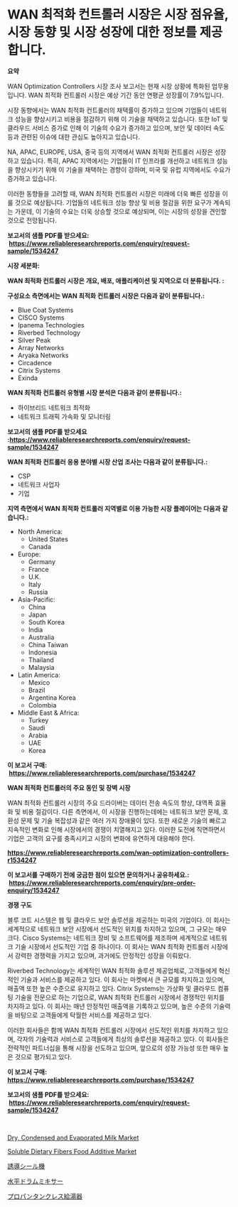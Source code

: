 <p><h1>WAN 최적화 컨트롤러 시장은 시장 점유율, 시장 동향 및 시장 성장에 대한 정보를 제공합니다.</h1></p><p><strong>요약</strong></p>
<p><p>WAN Optimization Controllers 시장 조사 보고서는 현재 시장 상황에 특화된 업무용입니다. WAN 최적화 컨트롤러 시장은 예상 기간 동안 연평균 성장률이 7.9%입니다. </p><p>시장 동향에서는 WAN 최적화 컨트롤러의 채택률이 증가하고 있으며 기업들이 네트워크 성능을 향상시키고 비용을 절감하기 위해 이 기술을 채택하고 있습니다. 또한 IoT 및 클라우드 서비스 증가로 인해 이 기술의 수요가 증가하고 있으며, 보안 및 데이터 속도 등과 관련된 이슈에 대한 관심도 높아지고 있습니다.</p><p>NA, APAC, EUROPE, USA, 중국 등의 지역에서 WAN 최적화 컨트롤러 시장은 성장하고 있습니다. 특히, APAC 지역에서는 기업들이 IT 인프라를 개선하고 네트워크 성능을 향상시키기 위해 이 기술을 채택하는 경향이 강하며, 미국 및 유럽 지역에서도 수요가 증가하고 있습니다.</p><p>이러한 동향들을 고려할 때, WAN 최적화 컨트롤러 시장은 미래에 더욱 빠른 성장을 이룰 것으로 예상됩니다. 기업들의 네트워크 성능 향상 및 비용 절감을 위한 요구가 계속되는 가운데, 이 기술의 수요는 더욱 상승할 것으로 예상되며, 이는 시장의 성장을 견인할 것으로 전망됩니다.</p></p>
<p><strong>보고서의 샘플 PDF를 받으세요: &nbsp;<a href="https://www.reliableresearchreports.com/enquiry/request-sample/1534247">https://www.reliableresearchreports.com/enquiry/request-sample/1534247</a></strong></p>
<p><strong>시장 세분화:</strong></p>
<p><strong> WAN 최적화 컨트롤러 시장은 개요, 배포, 애플리케이션 및 지역으로 더 분류됩니다. :</strong></p>
<p><strong>구성요소 측면에서는 WAN 최적화 컨트롤러 시장은 다음과 같이 분류됩니다.:</strong></p>
<p><ul><li>Blue Coat Systems</li><li>CISCO Systems</li><li>Ipanema Technologies</li><li>Riverbed Technology</li><li>Silver Peak</li><li>Array Networks</li><li>Aryaka Networks</li><li>Circadence</li><li>Citrix Systems</li><li>Exinda</li></ul></p>
<p><strong> WAN 최적화 컨트롤러 유형별 시장 분석은 다음과 같이 분류됩니다.:</strong></p>
<p><ul><li>하이브리드 네트워크 최적화</li><li>네트워크 트래픽 가속화 및 모니터링</li></ul></p>
<p><strong>보고서의 샘플 PDF를 받으세요 :<a href="https://www.reliableresearchreports.com/enquiry/request-sample/1534247">https://www.reliableresearchreports.com/enquiry/request-sample/1534247</a></strong></p>
<p><strong> WAN 최적화 컨트롤러 응용 분야별 시장 산업 조사는 다음과 같이 분류됩니다.:</strong></p>
<p><ul><li>CSP</li><li>네트워크 사업자</li><li>기업</li></ul></p>
<p><strong>지역 측면에서 WAN 최적화 컨트롤러 지역별로 이용 가능한 시장 플레이어는 다음과 같습니다.:</strong></p>
<p><ul>
    <li>
        North America:
        <ul>
            <li>United States</li>
            <li>Canada</li>
        </ul>
    </li>
    <li>
        Europe:
        <ul>
            <li>Germany</li>
            <li>France</li>
            <li>U.K.</li>
            <li>Italy</li>
            <li>Russia</li>
        </ul>
    </li>
    <li>
        Asia-Pacific:
        <ul>
            <li>China</li>
            <li>Japan</li>
            <li>South Korea</li>
            <li>India</li>
            <li>Australia</li>
            <li>China Taiwan</li>
            <li>Indonesia</li>
            <li>Thailand</li>
            <li>Malaysia</li>
        </ul>
    </li>
    <li>
        Latin America:
        <ul>
            <li>Mexico</li>
            <li>Brazil</li>
            <li>Argentina Korea</li>
            <li>Colombia</li>
        </ul>
    </li>
    <li>
        Middle East & Africa:
        <ul>
            <li>Turkey</li>
            <li>Saudi</li>
            <li>Arabia</li>
            <li>UAE</li>
            <li>Korea</li>
        </ul>
    </li>
    </ul></p>
<p><strong>이 보고서 구매: &nbsp;<a href="https://www.reliableresearchreports.com/purchase/1534247">https://www.reliableresearchreports.com/purchase/1534247</a></strong></p>
<p><strong>WAN 최적화 컨트롤러의 주요 동인 및 장벽 시장</strong></p>
<p><p>WAN 최적화 컨트롤러 시장의 주요 드라이버는 데이터 전송 속도의 향상, 대역폭 효율화 및 비용 절감이다. 다른 측면에서, 이 시장을 진행하는데에는 네트워크 보안 문제, 호환성 문제 및 기술 복잡성과 같은 여러 가지 장애물이 있다. 또한 새로운 기술의 빠르고 지속적인 변화로 인해 시장에서의 경쟁이 치열해지고 있다. 이러한 도전에 직면하면서 기업은 고객의 요구를 충족시키고 시장의 변화에 유연하게 대응해야 한다.</p></p>
<p><strong><a href="https://www.reliableresearchreports.com/wan-optimization-controllers-r1534247">https://www.reliableresearchreports.com/wan-optimization-controllers-r1534247</a></strong></p>
<p><strong>이 보고서를 구매하기 전에 궁금한 점이 있으면 문의하거나 공유하세요.: &nbsp;<a href="https://www.reliableresearchreports.com/enquiry/pre-order-enquiry/1534247">https://www.reliableresearchreports.com/enquiry/pre-order-enquiry/1534247</a></strong></p>
<p><strong>경쟁 구도</strong></p>
<p><p>블루 코트 시스템은 웹 및 클라우드 보안 솔루션을 제공하는 미국의 기업이다. 이 회사는 세계적으로 네트워크 보안 시장에서 선도적인 위치를 차지하고 있으며, 그 규모는 매우 크다. Cisco Systems는 네트워크 장비 및 소프트웨어를 제조하며 세계적으로 네트워크 기술 시장에서 선도적인 기업 중 하나이다. 이 회사는 WAN 최적화 컨트롤러 시장에서 강력한 경쟁력을 가지고 있으며, 과거에도 안정적인 성장을 이뤄왔다.</p><p>Riverbed Technology는 세계적인 WAN 최적화 솔루션 제공업체로, 고객들에게 혁신적인 기술과 서비스를 제공하고 있다. 이 회사는 마켓에서 큰 규모를 차지하고 있으며, 매출액 또한 높은 수준으로 유지하고 있다. Citrix Systems는 가상화 및 클라우드 컴퓨팅 기술을 전문으로 하는 기업으로, WAN 최적화 컨트롤러 시장에서 경쟁적인 위치를 차지하고 있다. 이 회사는 매년 안정적인 매출액을 기록하고 있으며, 높은 수준의 기술력을 바탕으로 고객들에게 탁월한 서비스를 제공하고 있다.</p><p>이러한 회사들은 함께 WAN 최적화 컨트롤러 시장에서 선도적인 위치를 차지하고 있으며, 각자의 기술력과 서비스로 고객들에게 최상의 솔루션을 제공하고 있다. 이 회사들은 전략적인 파트너십을 통해 시장을 선도하고 있으며, 앞으로의 성장 가능성 또한 매우 높은 것으로 평가되고 있다.</p></p>
<p><strong>이 보고서 구매: &nbsp; <a href="https://www.reliableresearchreports.com/purchase/1534247">https://www.reliableresearchreports.com/purchase/1534247</a></strong></p>
<p><strong>보고서의 샘플 PDF를 받으세요: &nbsp;<a href="https://www.reliableresearchreports.com/enquiry/request-sample/1534247">https://www.reliableresearchreports.com/enquiry/request-sample/1534247</a></strong><strong></strong></p>
<p>&nbsp;</p>
<p><p><a href="https://github.com/myacatherineblakecaczo9vcsw/Market-Research-Report-List-2/blob/main/dry-condensed-and-evaporated-milk-market.md">Dry, Condensed and Evaporated Milk Market</a></p><p><a href="https://github.com/okotobwrhuteie/Market-Research-Report-List-2/blob/main/soluble-dietary-fibers-food-additive-market.md">Soluble Dietary Fibers Food Additive Market</a></p><p><a href="https://github.com/SarahFahey88/Market-Research-Report-List-1/blob/main/678269419492.md">誘導シール機</a></p><p><a href="https://medium.com/@luckeycorbin/%E6%B0%B4%E5%B9%B3%E3%83%89%E3%83%A9%E3%83%A0%E3%83%9F%E3%82%AD%E3%82%B5%E3%83%BC%E5%B8%82%E5%A0%B4%E3%82%A4%E3%83%B3%E3%82%B5%E3%82%A4%E3%83%88-%E5%B8%82%E5%A0%B4%E5%8B%95%E5%90%91-%E6%88%90%E9%95%B7-2024%E5%B9%B4%E3%81%8B%E3%82%892031%E5%B9%B4%E3%81%BE%E3%81%A7%E3%81%AE%E4%BA%88%E6%B8%AC-62c9ed7e286e">水平ドラムミキサー</a></p><p><a href="https://medium.com/@lindrup2/%E3%83%97%E3%83%AD%E3%83%91%E3%83%B3%E3%82%BF%E3%83%B3%E3%82%AF%E3%83%AC%E3%82%B9%E7%B5%A6%E6%B9%AF%E5%99%A8%E3%81%AE%E5%B8%82%E5%A0%B4%E8%A6%8F%E6%A8%A1%E3%81%AF-%E4%B8%96%E7%95%8C%E3%81%AE%E7%94%A3%E6%A5%AD%E3%81%AB%E3%81%8A%E3%81%91%E3%82%8B%E6%9C%80%E9%81%A9%E3%81%AA%E3%83%9E%E3%83%BC%E3%82%B1%E3%83%86%E3%82%A3%E3%83%B3%E3%82%B0%E3%83%81%E3%83%A3%E3%83%8D%E3%83%AB%E3%82%92%E6%98%8E%E3%82%89%E3%81%8B%E3%81%AB%E3%81%97%E3%81%A6%E3%81%84%E3%81%BE%E3%81%99-28dc3ccb5559">プロパンタンクレス給湯器</a></p></p>